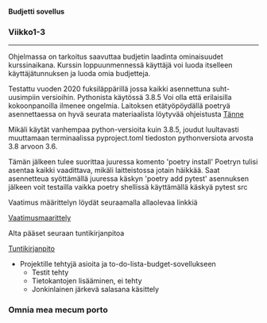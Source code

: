 **Budjetti sovellus**
### **Viikko1-3**
----------------------------------------------------------------------------------------------------------------
Ohjelmassa on tarkoitus saavuttaa budjetin laadinta ominaisuudet kurssinaikana.
Kurssin loppuunmennessä käyttäjä voi luoda itselleen käyttäjätunnuksen ja luoda omia budjetteja. 

Testattu vuoden 2020 fuksiläppärillä jossa kaikki asennettuna suht-uusimpiin versioihin.
Pythonista käytössä 3.8.5
Voi olla että erilaisilla kokoonpanoilla ilmenee ongelmia. 
Laitoksen etätyöpöydällä poetryä asennettaessa on hyvä seurata materiaalista löytyvää ohjeistusta 
[Tänne](https://python-poetry.org/docs/#installation)

Mikäli käytät vanhempaa python-versioita kuin 3.8.5, joudut luultavasti muuttamaan terminaalissa pyproject.toml tiedoston pythonversiota arvosta 3.8 arvoon 3.6.

Tämän jälkeen tulee suorittaa juuressa komento 'poetry install'
Poetryn tulisi asentaa kaikki vaadittava, mikäli laitteistossa jotain häikkää. Saat asennetteua syöttämällä juuressa käskyn 'poetry add pytest' asennuksen jälkeen voit testailla vaikka poetry shellissä käyttämällä käskyä pytest src

Vaatimus määrittelyn löydät seuraamalla allaolevaa linkkiä

[Vaatimusmaarittely](https://github.com/miksuu00/ot-harjoitustyo/blob/master/dokumentointi/vaatimusaarittely.md)

Alta pääset seuraan tuntikirjanpitoa

[Tuntikirjanpito](https://github.com/miksuu00/ot-harjoitustyo/blob/master/dokumentointi/Tuntikirjanpito)

* Projektille tehtyjä asioita ja to-do-lista-budget-sovellukseen
  * Testit tehty
  * Tietokantojen lisääminen, ei tehty
  * Jonkinlainen järkevä salasana käsittely




### Omnia mea mecum porto



